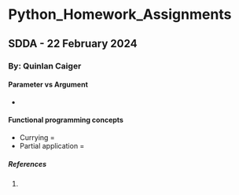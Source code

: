 # Python_Homework_Assignments
## SDDA - 22 February 2024
### By: Quinlan Caiger
#### Parameter vs Argument 
 - 
#### Functional programming concepts
- Currying =
- Partial application =

##### References
1. 
